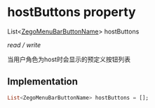 


# hostButtons property







List&lt;[ZegoMenuBarButtonName](../../zego_uikit_prebuilt_live_audio_room/ZegoMenuBarButtonName.md)> hostButtons
  
_<span class="feature">read / write</span>_



<p>当用户角色为host时会显示的预定义按钮列表</p>



## Implementation

```dart
List<ZegoMenuBarButtonName> hostButtons = [];
```







